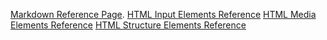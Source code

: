 [Markdown Reference Page](https://docs.github.com/en/get-started/writing-on-github/getting-started-with-writing-and-formatting-on-github/basic-writing-and-formatting-syntax).
[HTML Input Elements Reference](https://github.com/webprogramming260/.github/blob/main/profile/html/input/input.md)
[HTML Media Elements Reference](https://github.com/webprogramming260/.github/blob/main/profile/html/media/media.md)
[HTML Structure Elements Reference](https://github.com/webprogramming260/.github/blob/main/profile/html/structure/structure.md)

